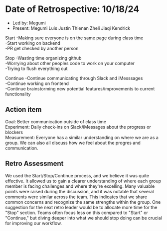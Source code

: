 # Date of Retrospective: 10/18/24

* Led by: Megumi
* Present: Megumi Luis Justin Thienan Zheli Jiaqi Kendrick 

Start
-Making sure everyone is on the same page during class time<br />
-Start working on backend<br />
-PR get checked by another person<br />

Stop
-Wasting time organizing github<br />
-Worrying about other peoples code to work on your computer<br />
-Trying to flush everything out<br />

Continue
-Continue communicating through Slack and iMesssages<br />
-Continue working on frontend<br />
-Continue brainstorming new potential features/improvements to current functionality<br />

## Action item
Goal: Better communication outside of class time<br />
Experiment: Daily check-ins on Slack/iMessages about the progress or blockers<br />
Measurement: Everyone has a similar understanding on where we are as a group. We can also all discuss how we feel about the progres and communication.<br />

## Retro Assessment
We used the Start/Stop/Continue process, and we believe it was quite effective. It allowed us to gain a clearer understanding of where each group member is facing challenges and where they're excelling. Many valuable points were raised during the discussion, and it was notable that several comments were similar across the team. This indicates that we share common concerns and recognize the same strengths within the group. One suggestion for the next retro leader would be to allocate more time for the "Stop" section. Teams often focus less on this compared to "Start" or "Continue," but diving deeper into what we should stop doing can be crucial for improving our workflow.
